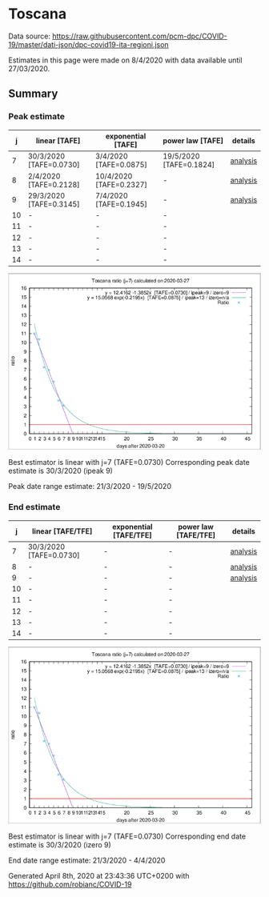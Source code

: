 # Toscana


Data source: https://raw.githubusercontent.com/pcm-dpc/COVID-19/master/dati-json/dpc-covid19-ita-regioni.json

Estimates in this page were made on 8/4/2020 with data available until 27/03/2020.


## Summary 

### Peak estimate 
|j|linear [TAFE]|exponential [TAFE]|power law [TAFE]|details|
|---|----|-----------|---------|-------|
|7|30/3/2020 [TAFE=0.0730]|3/4/2020 [TAFE=0.0875]|19/5/2020 [TAFE=0.1824]|[analysis](COVID-19_toscana_j7_2020-03-27.md)|
|8|2/4/2020 [TAFE=0.2128]|10/4/2020 [TAFE=0.2327]|-|[analysis](COVID-19_toscana_j8_2020-03-27.md)|
|9|29/3/2020 [TAFE=0.3145]|7/4/2020 [TAFE=0.1945]|-|[analysis](COVID-19_toscana_j9_2020-03-27.md)|
|10|-|-|-||
|11|-|-|-||
|12|-|-|-||
|13|-|-|-||
|14|-|-|-||

![best peak estimate](COVID-19_toscana_j7_2020-03-27.png)

Best estimator is linear with j=7 (TAFE=0.0730)
Corresponding peak date estimate is 30/3/2020 (ipeak 9)


Peak date range estimate: 21/3/2020 - 19/5/2020

### End estimate 
|j|linear [TAFE/TFE]|exponential [TAFE/TFE]|power law [TAFE/TFE]|details|
|---|----|-----------|---------|-------|
|7|30/3/2020 [TAFE=0.0730]|-|-|[analysis](COVID-19_toscana_j7_2020-03-27.md)|
|8|-|-|-|[analysis](COVID-19_toscana_j8_2020-03-27.md)|
|9|-|-|-|[analysis](COVID-19_toscana_j9_2020-03-27.md)|
|10|-|-|-||
|11|-|-|-||
|12|-|-|-||
|13|-|-|-||
|14|-|-|-||

![best zero estimate](COVID-19_toscana_j7_2020-03-27.png)

Best estimator is linear with j=7 (TAFE=0.0730)
Corresponding end date estimate is 30/3/2020 (izero 9)


End date range estimate: 21/3/2020 - 4/4/2020

Generated April 8th, 2020 at 23:43:36 UTC+0200 with https://github.com/robianc/COVID-19
